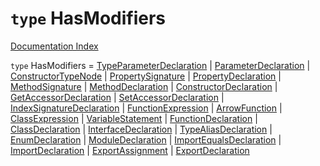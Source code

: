 # `type` HasModifiers

[Documentation Index](../README.md)

`type` HasModifiers = [TypeParameterDeclaration](../private.interface.TypeParameterDeclaration/README.md) | [ParameterDeclaration](../private.interface.ParameterDeclaration/README.md) | [ConstructorTypeNode](../private.interface.ConstructorTypeNode/README.md) | [PropertySignature](../private.interface.PropertySignature/README.md) | [PropertyDeclaration](../private.interface.PropertyDeclaration/README.md) | [MethodSignature](../private.interface.MethodSignature/README.md) | [MethodDeclaration](../private.interface.MethodDeclaration/README.md) | [ConstructorDeclaration](../private.interface.ConstructorDeclaration/README.md) | [GetAccessorDeclaration](../private.interface.GetAccessorDeclaration/README.md) | [SetAccessorDeclaration](../private.interface.SetAccessorDeclaration/README.md) | [IndexSignatureDeclaration](../private.interface.IndexSignatureDeclaration/README.md) | [FunctionExpression](../private.interface.FunctionExpression/README.md) | [ArrowFunction](../private.interface.ArrowFunction/README.md) | [ClassExpression](../private.interface.ClassExpression/README.md) | [VariableStatement](../private.interface.VariableStatement/README.md) | [FunctionDeclaration](../private.interface.FunctionDeclaration/README.md) | [ClassDeclaration](../private.interface.ClassDeclaration/README.md) | [InterfaceDeclaration](../private.interface.InterfaceDeclaration/README.md) | [TypeAliasDeclaration](../private.interface.TypeAliasDeclaration/README.md) | [EnumDeclaration](../private.interface.EnumDeclaration/README.md) | [ModuleDeclaration](../private.interface.ModuleDeclaration/README.md) | [ImportEqualsDeclaration](../private.interface.ImportEqualsDeclaration/README.md) | [ImportDeclaration](../private.interface.ImportDeclaration/README.md) | [ExportAssignment](../private.interface.ExportAssignment/README.md) | [ExportDeclaration](../private.interface.ExportDeclaration/README.md)